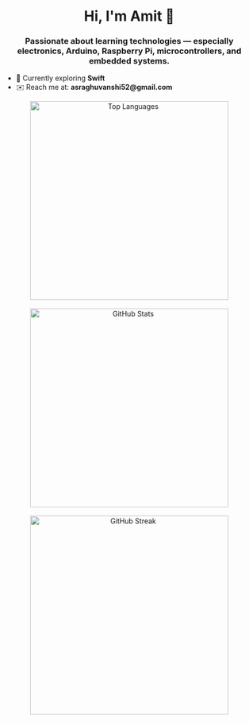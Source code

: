 <!DOCTYPE html>
<html lang="en">

<head>
  <meta charset="UTF-8" />
  <meta http-equiv="X-UA-Compatible" content="IE=edge" />
  <meta name="viewport" content="width=device-width, initial-scale=1.0"/>
</head>

<body>
  <h1 align="center">Hi, I'm Amit 👋</h1>

  <h3 align="center">
    Passionate about learning technologies — especially electronics, Arduino, Raspberry Pi, microcontrollers, and embedded systems.
  </h3>

  <ul>
    <li>🌱 Currently exploring <strong>Swift</strong></li>
    <li>✉️ Reach me at: <strong>asraghuvanshi52@gmail.com</strong></li>
  </ul>

  <div align="center">
    <img
      src="https://github-readme-stats.vercel.app/api/top-langs?username=asraghuvanshi&show_icons=true&locale=en&layout=compact"
      alt="Top Languages"
      width="400"/> <br/><br/>
      <img src="https://github-readme-stats.vercel.app/api?username=asraghuvanshi&show_icons=true&locale=en"
      alt="GitHub Stats"
      width="400"/> <br/>
      <br/>
      <img src="https://github-readme-streak-stats.herokuapp.com/?user=asraghuvanshi" alt="GitHub Streak" width="400"/>
  </div>
</body>
</html>
